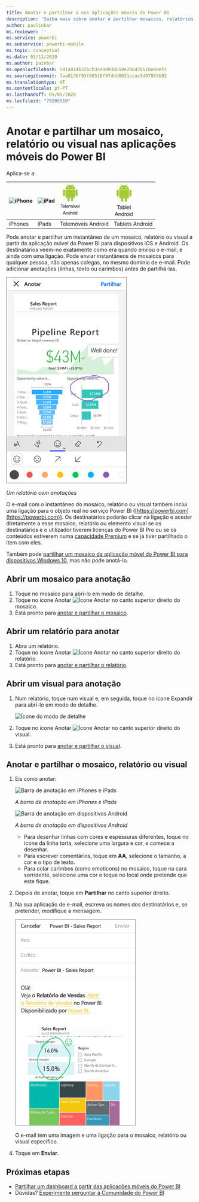 ```yaml
---
title: Anotar e partilhar a nas aplicações móveis do Power BI
description: 'Saiba mais sobre anotar e partilhar mosaicos, relatórios e visuais da aplicação móvel do Microsoft Power BI para iOS e Android. '
author: paulinbar
ms.reviewer: ''
ms.service: powerbi
ms.subservice: powerbi-mobile
ms.topic: conceptual
ms.date: 03/11/2020
ms.author: painbar
ms.openlocfilehash: 5d1a014b32bcb3ce90938659e2b6478518e8aefc
ms.sourcegitcommit: 7aa0136f93f88516f97ddd8031ccac5d07863b92
ms.translationtype: HT
ms.contentlocale: pt-PT
ms.lasthandoff: 05/05/2020
ms.locfileid: "79205510"
---
```

# <a name="annotate-and-share-a-tile-report-or-visual-in-power-bi-mobile-apps"></a>Anotar e partilhar um mosaico, relatório ou visual nas aplicações móveis do Power BI
Aplica-se a:

| ![iPhone](./media/mobile-annotate-and-share-a-tile-from-the-mobile-apps/iphone-logo-50-px.png) | ![iPad](./media/mobile-annotate-and-share-a-tile-from-the-mobile-apps/ipad-logo-50-px.png) | ![Telemóvel Android](./media/mobile-annotate-and-share-a-tile-from-the-mobile-apps/android-phone-logo-50-px.png) | ![Tablet Android](./media/mobile-annotate-and-share-a-tile-from-the-mobile-apps/android-tablet-logo-50-px.png) |
|:--- |:--- |:--- |:--- |
| iPhones |iPads |Telemóveis Android |Tablets Android |

Pode anotar e partilhar um instantâneo de um mosaico, relatório ou visual a partir da aplicação móvel do Power BI para dispositivos iOS e Android. Os destinatários veem-no exatamente como era quando enviou o e-mail, e ainda com uma ligação. Pode enviar instantâneos de mosaicos para qualquer pessoa, não apenas colegas, no mesmo domínio de e-mail. Pode adicionar anotações (linhas, texto ou carimbos) antes de partilhá-las.

![Relatório com anotações](./media/mobile-annotate-and-share-a-tile-from-the-mobile-apps/power-bi-iphone-annotate.png)

*Um relatório com anotações*

O e-mail com o instantâneo do mosaico, relatório ou visual também inclui uma ligação para o objeto real no serviço Power BI ([https://powerbi.com](https://powerbi.com)). Os destinatários poderão clicar na ligação e aceder diretamente a esse mosaico, relatório ou elemento visual se os destinatários e o utilizador tiverem licenças do Power BI Pro ou se os conteúdos estiverem numa [capacidade Premium](../../service-premium-what-is.md) e se já tiver partilhado o item com eles. 

Também pode [partilhar um mosaico da aplicação móvel do Power BI para dispositivos Windows 10](mobile-windows-10-phone-app-get-started.md), mas não pode anotá-lo.

## <a name="open-a-tile-for-annotating"></a>Abrir um mosaico para anotação
1. Toque no mosaico para abri-lo em modo de detalhe.
2. Toque no ícone Anotar ![Ícone Anotar](./././media/mobile-annotate-and-share-a-tile-from-the-mobile-apps/power-bi-ios-annotate-icon.png) no canto superior direito do mosaico.
3. Está pronto para [anotar e partilhar o mosaico](mobile-annotate-and-share-a-tile-from-the-mobile-apps.md#annotate-and-share-the-tile-report-or-visual).

## <a name="open-a-report-for-annotating"></a>Abrir um relatório para anotar
1. Abra um relatório. 
2. Toque no ícone Anotar ![Ícone Anotar](./././media/mobile-annotate-and-share-a-tile-from-the-mobile-apps/power-bi-ios-annotate-icon.png) no canto superior direito do relatório.
3. Está pronto para [anotar e partilhar o relatório](mobile-annotate-and-share-a-tile-from-the-mobile-apps.md#annotate-and-share-the-tile-report-or-visual).

## <a name="open-a-visual-for-annotating"></a>Abrir um visual para anotação
1. Num relatório, toque num visual e, em seguida, toque no ícone Expandir para abri-lo em modo de detalhe. 
   
    ![Ícone do modo de detalhe](./media/mobile-annotate-and-share-a-tile-from-the-mobile-apps/power-bi-ios-visual-focus-mode.png)
2. Toque no ícone Anotar ![Ícone Anotar](./././media/mobile-annotate-and-share-a-tile-from-the-mobile-apps/power-bi-ios-annotate-icon.png) no canto superior direito do visual.
3. Está pronto para [anotar e partilhar o visual](mobile-annotate-and-share-a-tile-from-the-mobile-apps.md#annotate-and-share-the-tile-report-or-visual).

## <a name="annotate-and-share-the-tile-report-or-visual"></a>Anotar e partilhar o mosaico, relatório ou visual
1. Eis como anotar:  
   
   ![Barra de anotação em iPhones e iPads](./media/mobile-annotate-and-share-a-tile-from-the-mobile-apps/power-bi-ios-annotation-menu.png)
   
   *A barra de anotação em iPhones e iPads*
   
   ![Barra de anotação em dispositivos Android](./media/mobile-annotate-and-share-a-tile-from-the-mobile-apps/power-bi-android-annotate-bar.png)
   
   *A barra de anotação em dispositivos Android*
   
   * Para desenhar linhas com cores e espessuras diferentes, toque no ícone da linha torta, selecione uma largura e cor, e comece a desenhar.  
   * Para escrever comentários, toque em **AA**, selecione o tamanho, a cor e o tipo de texto.  
   * Para colar carimbos (como emoticons) no mosaico, toque na cara sorridente, selecione uma cor e toque no local onde pretende que este fique.   
2. Depois de anotar, toque em **Partilhar** no canto superior direito.
3. Na sua aplicação de e-mail, escreva os nomes dos destinatários e, se pretender, modifique a mensagem.  
   
   ![Relatório anotado em e-mail](./media/mobile-annotate-and-share-a-tile-from-the-mobile-apps/power-bi-iphone-annotate-send.png)
   
   O e-mail tem uma imagem e uma ligação para o mosaico, relatório ou visual específico. 
4. Toque em **Enviar**.

## <a name="next-steps"></a>Próximas etapas
* [Partilhar um dashboard a partir das aplicações móveis do Power BI](mobile-share-dashboard-from-the-mobile-apps.md)
* Dúvidas? [Experimente perguntar à Comunidade do Power BI](https://community.powerbi.com/)

